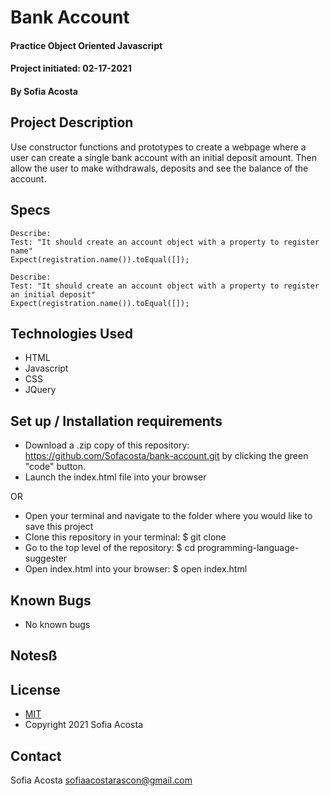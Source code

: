 # Bank Account 
#### Practice Object Oriented Javascript
#### Project initiated: 02-17-2021
#### By Sofia Acosta
## Project Description
Use constructor functions and prototypes to create a webpage where a user can create a single bank account with an initial deposit amount. Then allow the user to make withdrawals, deposits and see the balance of the account.
## Specs
 
```
Describe: 
Test: "It should create an account object with a property to register name"
Expect(registration.name()).toEqual([]);

Describe: 
Test: "It should create an account object with a property to register an initial deposit"
Expect(registration.name()).toEqual([]);

```
 
## Technologies Used
* HTML
* Javascript
* CSS
* JQuery
## Set up / Installation requirements
* Download a .zip copy of this repository: https://github.com/Sofacosta/bank-account.git by clicking the green "code" button. 
* Launch the index.html file into your browser
 
OR
 
* Open your terminal and navigate to the folder where you would like to save this project
* Clone this repository in your terminal: $ git clone
* Go to the top level of the repository: $ cd programming-language-suggester
* Open index.html into your browser: $ open index.html
 
## Known Bugs
* No known bugs
## Notesß
## License
* [MIT](https://choosealicense.com/licenses/mit)
* Copyright 2021 Sofia Acosta
## Contact
Sofia Acosta sofiaacostarascon@gmail.com
 

